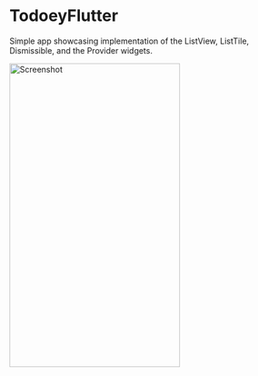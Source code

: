 # TodoeyFlutter
Simple app showcasing implementation of the ListView, ListTile, Dismissible, and the Provider widgets.

<img src="https://i.ibb.co/HHfVQw4/Simulator-Screen-Shot-i-Phone-11-Pro-Max-2020-03-21-at-02-01-38.png" alt="Screenshot" width="300" height="535" border="0">
